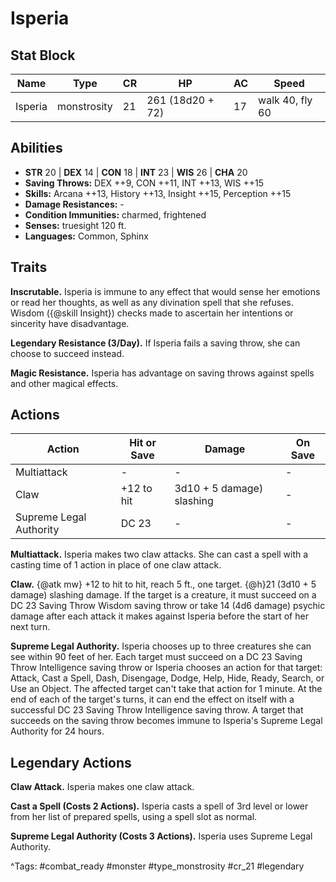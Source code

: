 # Isperia

## Stat Block

| Name | Type | CR | HP | AC | Speed |
|------|------|----|----|----|-------|
| Isperia | monstrosity | 21 | 261 (18d20 + 72) | 17 | walk 40, fly 60 |

## Abilities

- **STR** 20 | **DEX** 14 | **CON** 18 | **INT** 23 | **WIS** 26 | **CHA** 20
- **Saving Throws:** DEX ++9, CON ++11, INT ++13, WIS ++15  
- **Skills:** Arcana ++13, History ++13, Insight ++15, Perception ++15  
- **Damage Resistances:** -  
- **Condition Immunities:** charmed, frightened  
- **Senses:** truesight 120 ft.  
- **Languages:** Common, Sphinx

## Traits

**Inscrutable.** Isperia is immune to any effect that would sense her emotions or read her thoughts, as well as any divination spell that she refuses. Wisdom ({@skill Insight}) checks made to ascertain her intentions or sincerity have disadvantage.

**Legendary Resistance (3/Day).** If Isperia fails a saving throw, she can choose to succeed instead.

**Magic Resistance.** Isperia has advantage on saving throws against spells and other magical effects.


## Actions

| Action | Hit or Save | Damage | On Save |
|--------|--------------|--------|----------|
| Multiattack | - | - | - |
| Claw | +12 to hit | 3d10 + 5 damage) slashing | - |
| Supreme Legal Authority | DC 23 | - | - |

**Multiattack.** Isperia makes two claw attacks. She can cast a spell with a casting time of 1 action in place of one claw attack.

**Claw.** {@atk mw} +12 to hit to hit, reach 5 ft., one target. {@h}21 (3d10 + 5 damage) slashing damage. If the target is a creature, it must succeed on a DC 23 Saving Throw Wisdom saving throw or take 14 (4d6 damage) psychic damage after each attack it makes against Isperia before the start of her next turn.

**Supreme Legal Authority.** Isperia chooses up to three creatures she can see within 90 feet of her. Each target must succeed on a DC 23 Saving Throw Intelligence saving throw or Isperia chooses an action for that target: Attack, Cast a Spell, Dash, Disengage, Dodge, Help, Hide, Ready, Search, or Use an Object. The affected target can't take that action for 1 minute. At the end of each of the target's turns, it can end the effect on itself with a successful DC 23 Saving Throw Intelligence saving throw. A target that succeeds on the saving throw becomes immune to Isperia's Supreme Legal Authority for 24 hours.

## Legendary Actions

**Claw Attack.** Isperia makes one claw attack.

**Cast a Spell (Costs 2 Actions).** Isperia casts a spell of 3rd level or lower from her list of prepared spells, using a spell slot as normal.

**Supreme Legal Authority (Costs 3 Actions).** Isperia uses Supreme Legal Authority.



^Tags: #combat_ready #monster #type_monstrosity #cr_21 #legendary